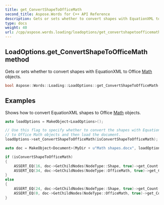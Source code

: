 ```yaml
---
title: get_ConvertShapeToOfficeMath
second_title: Aspose.Words for C++ API Reference
description: Gets or sets whether to convert shapes with EquationXML to Office Math objects. 
type: docs
weight: 40
url: /cpp/aspose.words.loading/loadoptions/get_convertshapetoofficemath/
---
```

## LoadOptions.get_ConvertShapeToOfficeMath method


Gets or sets whether to convert shapes with EquationXML to Office [Math](../../../aspose.words.math/) objects.

```cpp
bool Aspose::Words::Loading::LoadOptions::get_ConvertShapeToOfficeMath() const
```


## Examples




Shows how to convert EquationXML shapes to Office [Math](../../../aspose.words.math/) objects. 
```cpp
auto loadOptions = MakeObject<LoadOptions>();

// Use this flag to specify whether to convert the shapes with EquationXML attributes
// to Office Math objects and then load the document.
loadOptions->set_ConvertShapeToOfficeMath(isConvertShapeToOfficeMath);

auto doc = MakeObject<Document>(MyDir + u"Math shapes.docx", loadOptions);

if (isConvertShapeToOfficeMath)
{
    ASSERT_EQ(16, doc->GetChildNodes(NodeType::Shape, true)->get_Count());
    ASSERT_EQ(34, doc->GetChildNodes(NodeType::OfficeMath, true)->get_Count());
}
else
{
    ASSERT_EQ(24, doc->GetChildNodes(NodeType::Shape, true)->get_Count());
    ASSERT_EQ(0, doc->GetChildNodes(NodeType::OfficeMath, true)->get_Count());
}
```

